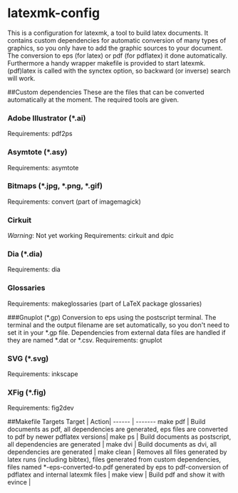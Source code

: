 latexmk-config
==============

This is a configuration for latexmk, a  tool to build latex documents.
It contains custom dependencies for automatic conversion of many types of graphics, so you only have to add the graphic sources to your document. The conversion to eps (for latex) or pdf (for pdflatex) it done automatically.
Furthermore a handy wrapper makefile is provided to start latexmk.
(pdf)latex is called with the synctex option, so backward (or inverse) search will work.

##Custom dependencies
These are the files that can be converted automatically at the moment. The required tools are given.

### Adobe Illustrator (*.ai)
Requirements: pdf2ps

### Asymtote (*.asy)
Requirements: asymtote

### Bitmaps (*.jpg, *.png, *.gif)
Requirements: convert (part of imagemagick)

### Cirkuit
*Warning*: Not yet working
Requirements: cirkuit and dpic

### Dia (*.dia)
Requirements: dia

### Glossaries
Requirements: makeglossaries (part of LaTeX package glossaries)

###Gnuplot (*.gp)
Conversion to eps using the postscript terminal. The terminal and the output filename are set automatically, so you don't need to set it in your *.gp file. Dependencies from external data files are handled if they are named *.dat or *.csv.
Requirements: gnuplot


### SVG (*.svg)
Requirements: inkscape

### XFig (*.fig)
Requirements: fig2dev


##Makefile Targets
Target | Action|
------ | -------
make pdf | Build documents as pdf, all dependencies are generated, eps files are converted to pdf by newer pdflatex versions|
make ps | Build documents as postscript, all dependencies are generated |
make dvi | Build documents as dvi, all dependencies are generated |
make clean | Removes all files generated by latex runs (including bibtex), files generated from custom dependencies, files named *-eps-converted-to.pdf generated by eps to pdf-conversion of pdflatex and internal latexmk files |
make view | Build pdf and show it with evince |







